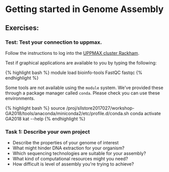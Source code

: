 # Getting started in Genome Assembly

## Exercises:

### Test: Test your connection to uppmax.

Follow the instructions to log into the [UPPMAX cluster Rackham](../uppmax_login.md).

Test if graphical applications are available to you by typing the following:

{% highlight bash %}
module load bioinfo-tools FastQC
fastqc
{% endhighlight %}

Some tools are not available using the `module` system. We've provided these through a package manager called
`conda`. Please check you can use these environments.

{% highlight bash %}
source /proj/sllstore2017027/workshop-GA2018/tools/anaconda/miniconda2/etc/profile.d/conda.sh
conda activate GA2018
kat --help
{% endhighlight %}


### Task 1: Describe your own project

* Describe the properties of your genome of interest
* What might hinder DNA extraction for your organism?
* Which sequencing technologies are suitable for your assembly?
* What kind of computational resources might you need?
* How difficult is level of assembly you're trying to achieve?
